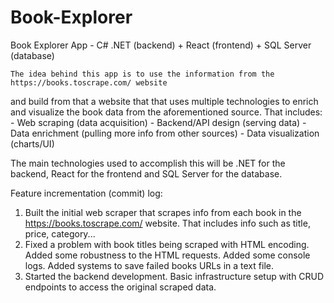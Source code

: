 # Book-Explorer
Book Explorer App - C# .NET (backend) + React (frontend) + SQL Server (database)

	The idea behind this app is to use the information from the https://books.toscrape.com/ website
and build from that a website that that uses multiple technologies to enrich and visualize the book data from the aforementioned source.
That includes:
	- Web scraping (data acquisition)
	- Backend/API design (serving data)
	- Data enrichment (pulling more info from other sources)
	- Data visualization (charts/UI)
	
The main technologies used to accomplish this will be .NET for the backend, React for the frontend and SQL Server for the database.

Feature incrementation (commit) log:
1. 	Built the initial web scraper that scrapes info from each book in the https://books.toscrape.com/ website. 
That includes info such as title, price, category...
2. 	Fixed a problem with book titles being scraped with HTML encoding.
	Added some robustness to the HTML requests.
	Added some console logs.
	Added systems to save failed books URLs in a text file.
3.	Started the backend development. Basic infrastructure setup with CRUD endpoints to access the original scraped data.
	

